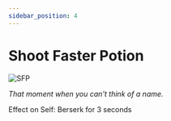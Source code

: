```yaml
---
sidebar_position: 4
---
```


# Shoot Faster Potion

![SFP](https://vwiki.valorserver.com/api/item/picture/shoot%20faster%20potion)

<i>That moment when you can't think of a name.</i>

Effect on Self: Berserk for 3 seconds
